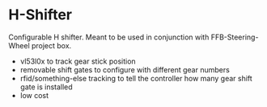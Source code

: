 # H-Shifter
Configurable H shifter. Meant to be used in conjunction with FFB-Steering-Wheel project box.

- vl53l0x to track gear stick position
- removable shift gates to configure with different gear numbers
- rfid/something-else tracking to tell the controller how many gear shift gate is installed
- low cost
